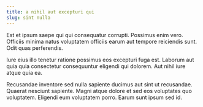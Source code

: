 ```yaml
---
title: a nihil aut excepturi qui
slug: sint nulla
---
```


Est et ipsum saepe qui qui consequatur corrupti. Possimus enim vero. Officiis minima natus voluptatem officiis earum aut tempore reiciendis sunt. Odit quas perferendis.

Iure eius illo tenetur ratione possimus eos excepturi fuga est. Laborum aut quia quia consectetur consequuntur eligendi qui dolorem. Aut nihil iure atque quia ea.

Recusandae inventore sed nulla sapiente ducimus aut sint ut recusandae. Quaerat nesciunt sapiente. Magni atque dolore et sed eos voluptates quo voluptatem. Eligendi eum voluptatem porro. Earum sunt ipsum sed id.
